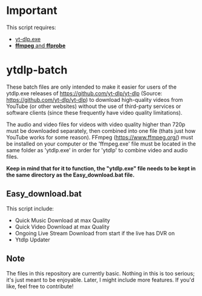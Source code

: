 # Important
This script requires: <br />
* [yt-dlp.exe](https://github.com/yt-dlp/yt-dlp/releases/latest/download/yt-dlp.exe) <br />
* [**ffmpeg** and **ffprobe**](https://www.ffmpeg.org)<br />
# ytdlp-batch
These batch files are only intended to make it easier for users of the ytdlp.exe releases of https://github.com/yt-dlp/yt-dlp (Source: https://github.com/yt-dlp/yt-dlp) to download high-quality videos from YouTube (or other websites) without the use of third-party services or software clients (since these frequently have video quality limitations).

The audio and video files for videos with video quality higher than 720p must be downloaded separately, then combined into one file (thats just how YouTube works for some reason). FFmpeg (https://www.ffmpeg.org/) must be installed on your computer or the 'ffmpeg.exe' file must be located in the same folder as 'ytdlp.exe' in order for 'ytdlp' to combine video and audio files.

**Keep in mind that for it to function, the "ytdlp.exe" file needs to be kept in the same directory as the Easy_download.bat file.**

## Easy_download.bat
This script include: <br />
* Quick Music Download at max Quality <br />
* Quick Video Download at max Quality <br />
* Ongoing Live Stream Download from start if the live has DVR on <br />
* Ytdlp Updater <br />

## Note
The files in this repository are currently basic. Nothing in this is too serious; it's just meant to be enjoyable. Later, I might include more features. If you'd like, feel free to contribute!
